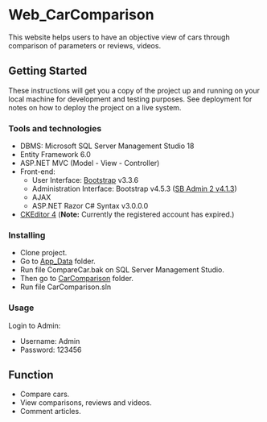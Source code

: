 # Web_CarComparison
This website helps users to have an objective view of cars through comparison of parameters or reviews, videos.

## Getting Started
These instructions will get you a copy of the project up and running on your local machine for development and testing purposes. See deployment for notes on how to deploy the project on a live system.

### Tools and technologies 
- DBMS: Microsoft SQL Server Management Studio 18 
- Entity Framework 6.0
- ASP.NET MVC (Model - View - Controller)
- Front-end:
  - User Interface: [Bootstrap](https://getbootstrap.com/) v3.3.6
  - Administration Interface: Bootstrap v4.5.3 ([SB Admin 2 v4.1.3](https://startbootstrap.com/theme/sb-admin-2))
  - AJAX
  - ASP.NET Razor C# Syntax v3.0.0.0
- [CKEditor 4](https://ckeditor.com/ckeditor-4/) (**Note:** Currently the registered account has expired.)

### Installing
- Clone project.
- Go to [App_Data](https://github.com/vhtiengiang177/Web_CarComparison/tree/master/CarComparison/CarComparison/App_Data) folder.
- Run file CompareCar.bak on SQL Server Management Studio.
- Then go to [CarComparison](https://github.com/vhtiengiang177/Web_CarComparison/tree/master/CarComparison) folder.
- Run file CarComparison.sln

### Usage
Login to Admin:
  - Username: Admin
  - Password: 123456
  
## Function
- Compare cars.
- View comparisons, reviews and videos.
- Comment articles.
